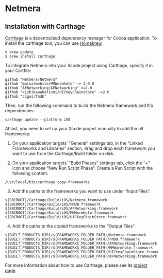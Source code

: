 # Netmera

## Installation with Carthage
[Carthage](https://github.com/Carthage/Carthage) is a decentralized dependency manager for Cocoa application. To install the carthage tool, you can use [Homebrew](https://brew.sh).

```
$ brew update
$ brew install carthage
````

To integrate Netmera into your Xcode project using Carthage, specify it in your Cartfile:

```
github "Netmera/Netmera"
github "mutualmobile/MMWormhole" ~> 2.0.0
github "AFNetworking/AFNetworking" >=2.0
github "kishikawakatsumi/UICKeyChainStore" ~>2.0
github "ccgus/fmdb"
```
Then, run the following command to build the Netmera framework and It's dependencies:

```carthage update --platform iOS```

At last, you need to set up your Xcode project manually to add the all frameworks:

1. On your application targets’ “General” settings tab, in the “Linked Frameworks and Libraries” section, drag and drop each framework you want to use from the Carthage/Build folder on disk.

2. On your application targets’ “Build Phases” settings tab, click the “+” icon and choose “New Run Script Phase”. Create a Run Script with the following content:

````/usr/local/bin/carthage copy-frameworks ````

3. Add the paths to the frameworks you want to use under “Input Files”:

````
$(SRCROOT)/Carthage/Build/iOS/Netmera.framework
$(SRCROOT)/Carthage/Build/iOS/FMDB.framework
$(SRCROOT)/Carthage/Build/iOS/AFNetworking.framework
$(SRCROOT)/Carthage/Build/iOS/MMWormhole.framework
$(SRCROOT)/Carthage/Build/iOS/UICKeyChainStore.framework
````

4. Add the paths to the copied frameworks to the “Output Files”:
````
$(BUILT_PRODUCTS_DIR)/$(FRAMEWORKS_FOLDER_PATH)/Netmera.framework
$(BUILT_PRODUCTS_DIR)/$(FRAMEWORKS_FOLDER_PATH)/FMDB.framework
$(BUILT_PRODUCTS_DIR)/$(FRAMEWORKS_FOLDER_PATH)/AFNetworking.framework
$(BUILT_PRODUCTS_DIR)/$(FRAMEWORKS_FOLDER_PATH)/MMWormhole.framework
$(BUILT_PRODUCTS_DIR)/$(FRAMEWORKS_FOLDER_PATH)/UICKeyChainStore.framework
$(BUILT_PRODUCTS_DIR)/$(FRAMEWORKS_FOLDER_PATH)/AFNetworking.framework
````
For more information about how to use Carthage, please see its [project page](https://github.com/Carthage/Carthage).

